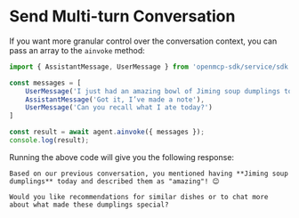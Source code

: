 # Send Multi-turn Conversation

If you want more granular control over the conversation context, you can pass an array to the `ainvoke` method:

```typescript
import { AssistantMessage, UserMessage } from 'openmcp-sdk/service/sdk';

const messages = [
    UserMessage('I just had an amazing bowl of Jiming soup dumplings today'),
    AssistantMessage('Got it, I’ve made a note'),
    UserMessage('Can you recall what I ate today?')
]

const result = await agent.ainvoke({ messages });
console.log(result);
```

Running the above code will give you the following response:

```
Based on our previous conversation, you mentioned having **Jiming soup dumplings** today and described them as "amazing"! 😊  

Would you like recommendations for similar dishes or to chat more about what made these dumplings special?
```